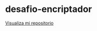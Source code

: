 # desafio-encriptador

<a href="https://jcarlossu.github.io/desafio-encriptador/">Visualiza mi repositorio</a>
